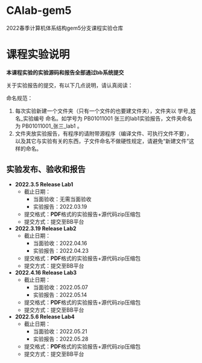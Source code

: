 # CAlab-gem5

2022春季计算机体系结构gem5分支课程实验仓库

# 课程实验说明
**本课程实验的实验源码和报告全部通过bb系统提交**

关于实验报告的提交，有以下几点说明，请认真阅读：

命名规范：

1. 每次实验新建一个文件夹（只有一个文件的也要建文件夹），文件夹以 学号_姓名_实验编号 命名。如学号为 PB01011001 张三的lab1实验报告，文件夹命名为 PB01011001_张三_lab1 。
2. 文件夹放实验报告，有程序的请附带源程序（编译文件、可执行文件不要），以及其它与实验有关的东西，子文件命名不做硬性规定，请避免“新建文件”这样的命名。



## 实验发布、验收和报告

* **2022.3.5 Release Lab1**
  * 截止日期：
    * 当面验收：无需当面验收
    * 实验报告：2022.03.19
  * 提交格式：**PDF**格式的实验报告+源代码zip压缩包
  * 提交方式：提交至BB平台
* **2022.3.19 Release Lab2**
  * 截止日期：
    * 当面验收：2022.04.16
    * 实验报告：2022.04.23
  * 提交格式：**PDF**格式的实验报告+源代码zip压缩包
  * 提交方式：提交至BB平台
* **2022.4.16 Release Lab3**
  * 截止日期：
    * 当面验收：2022.05.07
    * 实验报告：2022.05.14
  * 提交格式：**PDF**格式的实验报告+源代码zip压缩包
  * 提交方式：提交至BB平台
* **2022.5.6 Release Lab4**
  * 截止日期：
    * 当面验收：2022.05.21
    * 实验报告：2022.05.28
  * 提交格式：**PDF**格式的实验报告+源代码zip压缩包
  * 提交方式：提交至BB平台

